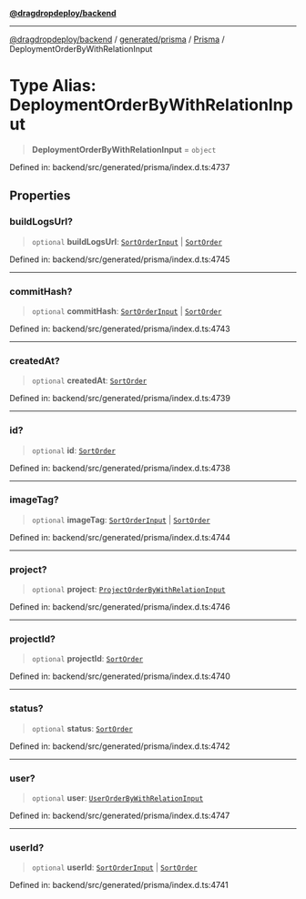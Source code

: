 [**@dragdropdeploy/backend**](../../../../../README.md)

***

[@dragdropdeploy/backend](../../../../../README.md) / [generated/prisma](../../../README.md) / [Prisma](../README.md) / DeploymentOrderByWithRelationInput

# Type Alias: DeploymentOrderByWithRelationInput

> **DeploymentOrderByWithRelationInput** = `object`

Defined in: backend/src/generated/prisma/index.d.ts:4737

## Properties

### buildLogsUrl?

> `optional` **buildLogsUrl**: [`SortOrderInput`](SortOrderInput.md) \| [`SortOrder`](SortOrder.md)

Defined in: backend/src/generated/prisma/index.d.ts:4745

***

### commitHash?

> `optional` **commitHash**: [`SortOrderInput`](SortOrderInput.md) \| [`SortOrder`](SortOrder.md)

Defined in: backend/src/generated/prisma/index.d.ts:4743

***

### createdAt?

> `optional` **createdAt**: [`SortOrder`](SortOrder.md)

Defined in: backend/src/generated/prisma/index.d.ts:4739

***

### id?

> `optional` **id**: [`SortOrder`](SortOrder.md)

Defined in: backend/src/generated/prisma/index.d.ts:4738

***

### imageTag?

> `optional` **imageTag**: [`SortOrderInput`](SortOrderInput.md) \| [`SortOrder`](SortOrder.md)

Defined in: backend/src/generated/prisma/index.d.ts:4744

***

### project?

> `optional` **project**: [`ProjectOrderByWithRelationInput`](ProjectOrderByWithRelationInput.md)

Defined in: backend/src/generated/prisma/index.d.ts:4746

***

### projectId?

> `optional` **projectId**: [`SortOrder`](SortOrder.md)

Defined in: backend/src/generated/prisma/index.d.ts:4740

***

### status?

> `optional` **status**: [`SortOrder`](SortOrder.md)

Defined in: backend/src/generated/prisma/index.d.ts:4742

***

### user?

> `optional` **user**: [`UserOrderByWithRelationInput`](UserOrderByWithRelationInput.md)

Defined in: backend/src/generated/prisma/index.d.ts:4747

***

### userId?

> `optional` **userId**: [`SortOrderInput`](SortOrderInput.md) \| [`SortOrder`](SortOrder.md)

Defined in: backend/src/generated/prisma/index.d.ts:4741
